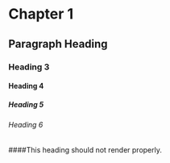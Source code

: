 # Chapter 1

## Paragraph Heading

### Heading 3

#### Heading 4

##### Heading 5

###### Heading 6

####This heading should not render properly.